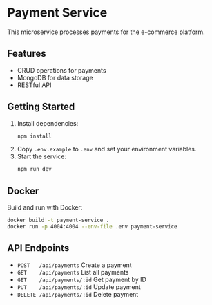 # Payment Service

This microservice processes payments for the e-commerce platform.

## Features

- CRUD operations for payments
- MongoDB for data storage
- RESTful API

## Getting Started

1. Install dependencies:
   ```bash
   npm install
   ```
2. Copy `.env.example` to `.env` and set your environment variables.
3. Start the service:
   ```bash
   npm run dev
   ```

## Docker

Build and run with Docker:

```bash
docker build -t payment-service .
docker run -p 4004:4004 --env-file .env payment-service
```

## API Endpoints

- `POST   /api/payments` Create a payment
- `GET    /api/payments` List all payments
- `GET    /api/payments/:id` Get payment by ID
- `PUT    /api/payments/:id` Update payment
- `DELETE /api/payments/:id` Delete payment
